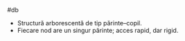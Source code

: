 #db
- Structură arborescentă de tip părinte–copil.
- Fiecare nod are un singur părinte; acces rapid, dar rigid.